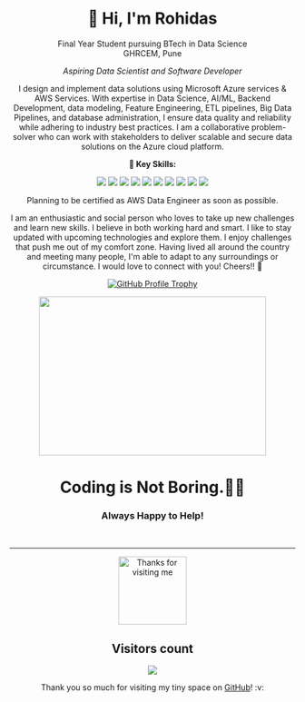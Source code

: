 <h1 align="center">👋 Hi, I'm Rohidas</h1>

<!--<p align="center">
   <a> <img width="100%" height="auto" src="https://github.com/Rohii1515/Rohii1515/blob/main/2.png" height="175px"/></a>
</p>
-->
<p align="center">
  Final Year Student pursuing BTech in Data Science<br>
  GHRCEM, Pune
</p>

<p align="center">
  <em>Aspiring Data Scientist and Software Developer</em>
</p>

<p align="center">
  I design and implement data solutions using Microsoft Azure services & AWS Services. With expertise in Data Science, AI/ML, Backend Development, data modeling, Feature Engineering, ETL pipelines, Big Data Pipelines, and database administration, I ensure data quality and reliability while adhering to industry best practices. I am a collaborative problem-solver who can work with stakeholders to deliver scalable and secure data solutions on the Azure cloud platform.
</p>

<p align="center">
  <strong>🚀 Key Skills:</strong>
</p>

<p align="center">
  <img src="https://img.shields.io/badge/Programming%20Languages-Python%20%7C%20Java%20%7C%20PySpark-blue">
  <img src="https://img.shields.io/badge/Databases-SQL%20Server%20%7C%20MongoDB%20%7C%20MySQL-lightgrey">
  <img src="https://img.shields.io/badge/Distributed%20Frameworks-Spark%20%7C%20Hadoop%20%7C%20Hive%20%7C%20Kafka-yellow">
  <img src="https://img.shields.io/badge/Workflow%20Management-Airflow%20%7C%20IBM%20MLflow%20%7C%20Apache%20NiFi-orange">
  <img src="https://img.shields.io/badge/Azure%20Services-Azure%20Data%20Factory%20%7C%20Azure%20Databricks%20%7C%20Azure%20Data%20Lake%20%7C%20Azure%20SQL%20DB%20%7C%20Delta%20Lake-blue">
  <img src="https://img.shields.io/badge/AWS%20Services-S3%20%7C%20MWAA%20%7C%20Code%20Pipeline%20%7C%20AWS%20Lambda%20%7C%20ECS%20%7C%20ECR%20%7C%20Redshift%20%7C%20EC2-orange">
  <img src="https://img.shields.io/badge/Tools%20&%20Containers-Docker%20%7C%20Kubernetes-blue">
  <img src="https://img.shields.io/badge/Code%20Management%20and%20Documentation-Git%20%7C%20Circle%20CI%20%7C%20GitHub%20Actions-blue">
  <img src="https://img.shields.io/badge/Machine%20Learning-Regression%20%7C%20Classification%20%7C%20Clustering%20%7C%20ANN%20%7C%20CNN%20%7C%20RNN%20%7C%20Word%20Embedding-yellowgreen">
  <img src="https://img.shields.io/badge/ML%20Frameworks%20and%20Libraries-Pandas%20%7C%20Numpy%20%7C%20Sklearn%20%7C%20PySpark%20%7C%20Pytorch%20%7C%20TensorFlow%20%7C%20Matplotlib%20%7C%20Seaborn%20%7C%20TFX-lightgrey">
</p>

<p align="center">
  Planning to be certified as AWS Data Engineer as soon as possible.
</p>

<p align="center">
  I am an enthusiastic and social person who loves to take up new challenges and learn new skills. I believe in both working hard and smart. I like to stay updated with upcoming technologies and explore them. I enjoy challenges that push me out of my comfort zone. Having lived all around the country and meeting many people, I'm able to adapt to any surroundings or circumstance. I would love to connect with you! Cheers!! 🌟
</p>

<!-- Add any additional animations or styles here -->
<p align="center">
  <a href="https://github.com/ryo-ma/github-profile-trophy">
    <img src="https://github-profile-trophy.vercel.app/?username=Rohii1515&column=7" alt="GitHub Profile Trophy">
  </a>
</p>


<!-- ## 🚀 Connect with me:
<p align="center">
<a href = "https://www.linkedin.com/in/rohidas-jondhale-7483b4192"><img src="https://img.icons8.com/fluent/48/000000/linkedin.png"/></a>
<a href = "https://www.instagram.com/rohii.15/"><img src="https://img.icons8.com/fluent/48/000000/instagram-new.png"/></a>
</p> -->

<p align="center">
  <img height="280" width="400" src="https://media.giphy.com/media/3o7qE1YN7aBOFPRw8E/giphy.gif">
</p>

<h1 align="center">Coding is Not Boring.🤩💝</h1>
<h3 align="center">Always Happy to Help!</h3>

<br>
<hr>

<p align="center">
  <img height="120" alt="Thanks for visiting me" src="https://raw.githubusercontent.com/BrunnerLivio/brunnerlivio/master/images/marquee.svg" />
</p>

<h2 align="center">Visitors count</h2>
<p align="center">
<a href="https://github.com/Meghna-DAS/github-profile-views-counter">
    <img src="https://komarev.com/ghpvc/?username=Rohii1515&color=orange">
  </a>
</p>


<p align="center">Thank you so much for visiting my tiny space on <a href="https://github.com/Rohii1515">GitHub</a>! :v:</p>

 
